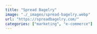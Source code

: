 ```yaml
---
title: "Spread Bagelry"
image: "./_images/spread-bagelry.webp"
url: "https://spreadbagelry.com/"
categories: ["marketing", "e-commerce"]
---
```

